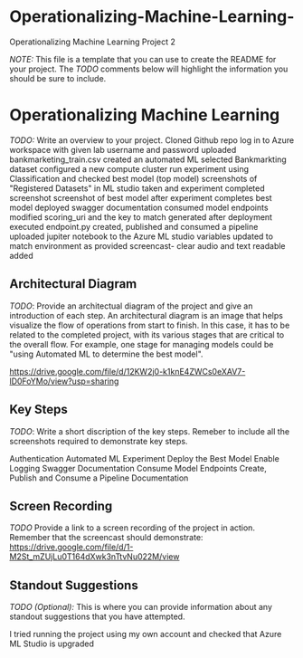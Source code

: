 # Operationalizing-Machine-Learning-
Operationalizing Machine Learning Project 2

*NOTE:* This file is a template that you can use to create the README for your project. The *TODO* comments below will highlight the information you should be sure to include.


# Operationalizing Machine Learning

*TODO:* Write an overview to your project.
Cloned Github repo
log in to Azure workspace with given lab username and password
uploaded bankmarketing_train.csv
created an automated ML
selected Bankmarkting dataset
configured a new compute cluster 
run experiment using Classification and checked best model (top model)
screenshots of "Registered Datasets" in ML studio taken and experiment completed screenshot
screenshot of best model after experiment completes
best model deployed
swagger documentation
consumed model endpoints
modified scoring_uri and the key to match generated after deployment
executed endpoint.py
created, published and consumed a pipeline
uploaded jupiter notebook to the Azure ML studio
variables updated to match environment as provided
screencast- clear audio and text readable added



## Architectural Diagram
*TODO*: Provide an architectual diagram of the project and give an introduction of each step. An architectural diagram is an image that helps visualize the flow of operations from start to finish. In this case, it has to be related to the completed project, with its various stages that are critical to the overall flow. For example, one stage for managing models could be "using Automated ML to determine the best model". 

https://drive.google.com/file/d/12KW2j0-k1knE4ZWCs0eXAV7-lD0FoYMo/view?usp=sharing

## Key Steps
*TODO*: Write a short discription of the key steps. Remeber to include all the screenshots required to demonstrate key steps. 

Authentication
Automated ML Experiment
Deploy the Best Model
Enable Logging
Swagger Documentation
Consume Model Endpoints
Create, Publish and Consume a Pipeline
Documentation

## Screen Recording
*TODO* Provide a link to a screen recording of the project in action. Remember that the screencast should demonstrate:
https://drive.google.com/file/d/1-M2St_mZUjLu0T164dXwk3nTtvNu022M/view

## Standout Suggestions
*TODO (Optional):* This is where you can provide information about any standout suggestions that you have attempted.

I tried running the project using my own account and checked that Azure ML Studio is upgraded

